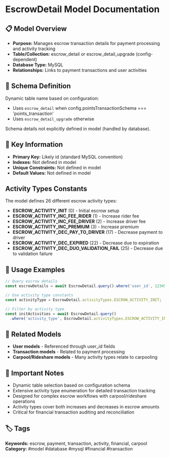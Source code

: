 # EscrowDetail Model Documentation

## 📋 Model Overview
- **Purpose:** Manages escrow transaction details for payment processing and activity tracking
- **Table/Collection:** escrow_detail or escrow_detail_upgrade (config-dependent)
- **Database Type:** MySQL
- **Relationships:** Links to payment transactions and user activities

## 🔧 Schema Definition
Dynamic table name based on configuration:
- Uses `escrow_detail` when config.pointsTransactionSchema === 'points_transaction'
- Uses `escrow_detail_upgrade` otherwise

Schema details not explicitly defined in model (handled by database).

## 🔑 Key Information
- **Primary Key:** Likely id (standard MySQL convention)
- **Indexes:** Not defined in model
- **Unique Constraints:** Not defined in model
- **Default Values:** Not defined in model

## Activity Types Constants
The model defines 26 different escrow activity types:
- **ESCROW_ACTIVITY_INIT** (0) - Initial escrow setup
- **ESCROW_ACTIVITY_INC_FEE_RIDER** (1) - Increase rider fee
- **ESCROW_ACTIVITY_INC_FEE_DRIVER** (2) - Increase driver fee
- **ESCROW_ACTIVITY_INC_PREMIUM** (3) - Increase premium
- **ESCROW_ACTIVITY_DEC_PAY_TO_DRIVER** (17) - Decrease payment to driver
- **ESCROW_ACTIVITY_DEC_EXPIRED** (22) - Decrease due to expiration
- **ESCROW_ACTIVITY_DEC_DUO_VALIDATION_FAIL** (25) - Decrease due to validation failure

## 📝 Usage Examples
```javascript
// Query escrow details
const escrowDetails = await EscrowDetail.query().where('user_id', 12345);

// Use activity type constants
const activityType = EscrowDetail.activityTypes.ESCROW_ACTIVITY_INIT;

// Filter by activity type
const initActivities = await EscrowDetail.query()
  .where('activity_type', EscrowDetail.activityTypes.ESCROW_ACTIVITY_INIT);
```

## 🔗 Related Models
- **User models** - Referenced through user_id fields
- **Transaction models** - Related to payment processing
- **Carpool/Rideshare models** - Many activity types relate to carpooling

## 📌 Important Notes
- Dynamic table selection based on configuration schema
- Extensive activity type enumeration for detailed transaction tracking
- Designed for complex escrow workflows with carpool/rideshare operations
- Activity types cover both increases and decreases in escrow amounts
- Critical for financial transaction auditing and reconciliation

## 🏷️ Tags
**Keywords:** escrow, payment, transaction, activity, financial, carpool
**Category:** #model #database #mysql #financial #transaction